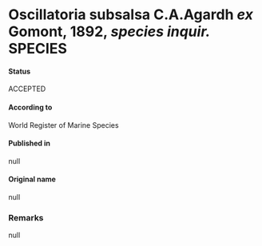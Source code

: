 Oscillatoria subsalsa C.A.Agardh <i>ex</i> Gomont, 1892, <i>species inquir.</i> SPECIES
=======

#### Status
ACCEPTED

#### According to
World Register of Marine Species

#### Published in
null

#### Original name
null

### Remarks
null